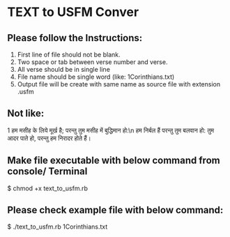 # TEXT to USFM Conver

## Please follow the Instructions:

1. First line of file should not be blank.
2. Two space or tab between verse number and verse.
3. All verse should be in single line 
4. File name should be single word (like: 1Corinthians.txt)
5. Output file will be create with same name as source file with extension .usfm

## Not like:
1  हम मसीह के लिये मूर्ख है; परन्‍तु तुम मसीह में बुद्धिमान हो:\n
	हम निर्बल हैं परन्‍तु तुम बलवान हो: तुम आदर पाते हो, परन्‍तु हम निरादर होते हैं।

## Make file executable with below command from console/ Terminal

$ chmod +x text_to_usfm.rb

## Please check example file with below command:

$ ./text_to_usfm.rb 1Corinthians.txt


